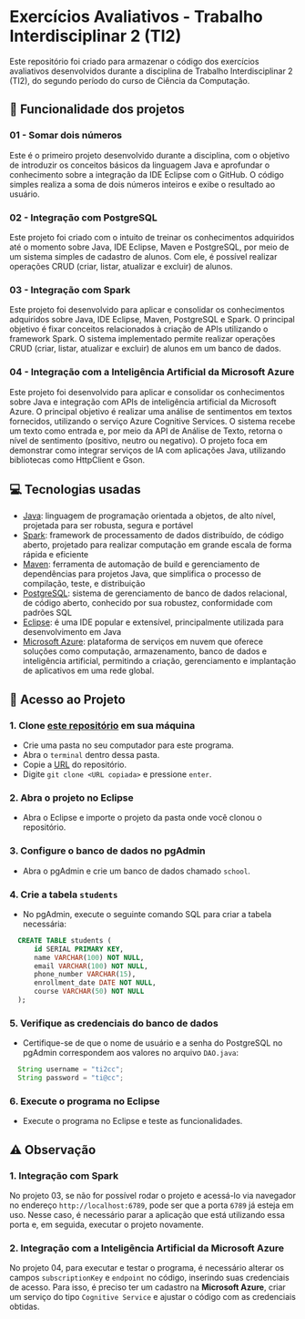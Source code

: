 # Exercícios Avaliativos - Trabalho Interdisciplinar 2 (TI2)
Este repositório foi criado para armazenar o código dos exercícios avaliativos desenvolvidos durante a disciplina de Trabalho Interdisciplinar 2 (TI2), do segundo período do curso de Ciência da Computação.

## 🔨 Funcionalidade dos projetos

### 01 - Somar dois números
Este é o primeiro projeto desenvolvido durante a disciplina, com o objetivo de introduzir os conceitos básicos da linguagem Java e aprofundar o conhecimento sobre a integração da IDE Eclipse com o GitHub. O código simples realiza a soma de dois números inteiros e exibe o resultado ao usuário.

### 02 - Integração com PostgreSQL
Este projeto foi criado com o intuito de treinar os conhecimentos adquiridos até o momento sobre Java, IDE Eclipse, Maven e PostgreSQL, por meio de um sistema simples de cadastro de alunos. Com ele, é possível realizar operações CRUD (criar, listar, atualizar e excluir) de alunos.

### 03 - Integração com Spark
Este projeto foi desenvolvido para aplicar e consolidar os conhecimentos adquiridos sobre Java, IDE Eclipse, Maven, PostgreSQL e Spark. O principal objetivo é fixar conceitos relacionados à criação de APIs utilizando o framework Spark. O sistema implementado permite realizar operações CRUD (criar, listar, atualizar e excluir) de alunos em um banco de dados.

### 04 - Integração com a Inteligência Artificial da Microsoft Azure
Este projeto foi desenvolvido para aplicar e consolidar os conhecimentos sobre Java e integração com APIs de inteligência artificial da Microsoft Azure. O principal objetivo é realizar uma análise de sentimentos em textos fornecidos, utilizando o serviço Azure Cognitive Services. O sistema recebe um texto como entrada e, por meio da API de Análise de Texto, retorna o nível de sentimento (positivo, neutro ou negativo). O projeto foca em demonstrar como integrar serviços de IA com aplicações Java, utilizando bibliotecas como HttpClient e Gson.

## 💻 Tecnologias usadas
* [Java](https://docs.oracle.com/en/java/): linguagem de programação orientada a objetos, de alto nível, projetada para ser robusta, segura e portável
* [Spark](https://spark.apache.org/docs/latest/): framework de processamento de dados distribuído, de código aberto, projetado para realizar computação em grande escala de forma rápida e eficiente
* [Maven](https://maven.apache.org/guides/index.html): ferramenta de automação de build e gerenciamento de dependências para projetos Java, que simplifica o processo de compilação, teste, e distribuição
* [PostgreSQL](https://www.postgresql.org/docs/current/): sistema de gerenciamento de banco de dados relacional, de código aberto, conhecido por sua robustez, conformidade com padrões SQL
* [Eclipse](https://www.eclipse.org/documentation/): é uma IDE popular e extensível, principalmente utilizada para desenvolvimento em Java
* [Microsoft Azure](https://azure.microsoft.com/en-us/free/search/?OCID=AIDcmmzmnb0182_SEM__k_CjwKCAjw68K4BhAuEiwAylp3kj4DhlvqNdMvd7lk2kuoRtniZpkFViE-GHpdodPe-x8cfhF6Bb5SIxoC0qoQAvD_BwE_k_): plataforma de serviços em nuvem que oferece soluções como computação, armazenamento, banco de dados e inteligência artificial, permitindo a criação, gerenciamento e implantação de aplicativos em uma rede global.

## 📁 Acesso ao Projeto
### 1. Clone [este repositório](https://github.com/ArturColen/Projects-for-interdisciplinary-work-2.git) em sua máquina
* Crie uma pasta no seu computador para este programa.
* Abra o `terminal` dentro dessa pasta.
* Copie a [URL](https://github.com/ArturColen/Projects-for-interdisciplinary-work-2.git) do repositório.
* Digite `git clone <URL copiada>` e pressione `enter`.

### 2. Abra o projeto no Eclipse
* Abra o Eclipse e importe o projeto da pasta onde você clonou o repositório.

### 3. Configure o banco de dados no pgAdmin
* Abra o pgAdmin e crie um banco de dados chamado `school`.

### 4. Crie a tabela `students`
* No pgAdmin, execute o seguinte comando SQL para criar a tabela necessária:
```sql
  CREATE TABLE students (
      id SERIAL PRIMARY KEY,
      name VARCHAR(100) NOT NULL,
      email VARCHAR(100) NOT NULL,
      phone_number VARCHAR(15),
      enrollment_date DATE NOT NULL,
      course VARCHAR(50) NOT NULL
  );
```

### 5. Verifique as credenciais do banco de dados
* Certifique-se de que o nome de usuário e a senha do PostgreSQL no pgAdmin correspondem aos valores no arquivo `DAO.java`:
```java
  String username = "ti2cc";
  String password = "ti@cc";
```

### 6. Execute o programa no Eclipse
* Execute o programa no Eclipse e teste as funcionalidades.

## ⚠️ Observação

### 1. Integração com Spark
No projeto 03, se não for possível rodar o projeto e acessá-lo via navegador no endereço `http://localhost:6789`, pode ser que a porta `6789` já esteja em uso. Nesse caso, é necessário parar a aplicação que está utilizando essa porta e, em seguida, executar o projeto novamente.

### 2. Integração com a Inteligência Artificial da Microsoft Azure
No projeto 04, para executar e testar o programa, é necessário alterar os campos `subscriptionKey` e `endpoint` no código, inserindo suas credenciais de acesso. Para isso, é preciso ter um cadastro na **Microsoft Azure**, criar um serviço do tipo `Cognitive Service` e ajustar o código com as credenciais obtidas.